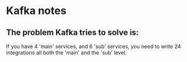 # Kafka notes

## The problem Kafka tries to solve is: 

If you have 4 'main' services, and 6 'sub' services, you need to write 24 integrations all both the 'main' and the 'sub' level. 


